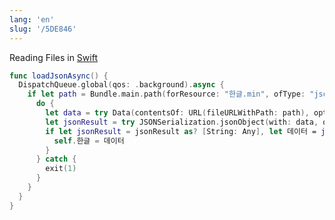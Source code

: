 ```yaml
---
lang: 'en'
slug: '/5DE846'
---
```


Reading Files in [Swift](./../.././docs/pages/Swift.md)

```swift
func loadJsonAsync() {
  DispatchQueue.global(qos: .background).async {
    if let path = Bundle.main.path(forResource: "한글.min", ofType: "json") {
      do {
        let data = try Data(contentsOf: URL(fileURLWithPath: path), options: .mappedIfSafe)
        let jsonResult = try JSONSerialization.jsonObject(with: data, options: .mutableLeaves)
        if let jsonResult = jsonResult as? [String: Any], let 데이터 = jsonResult as? [String: [String: String]] {
          self.한글 = 데이터
        }
      } catch {
        exit(1)
      }
    }
  }
}
```

<head>
  <html lang="en-US"/>
</head>
